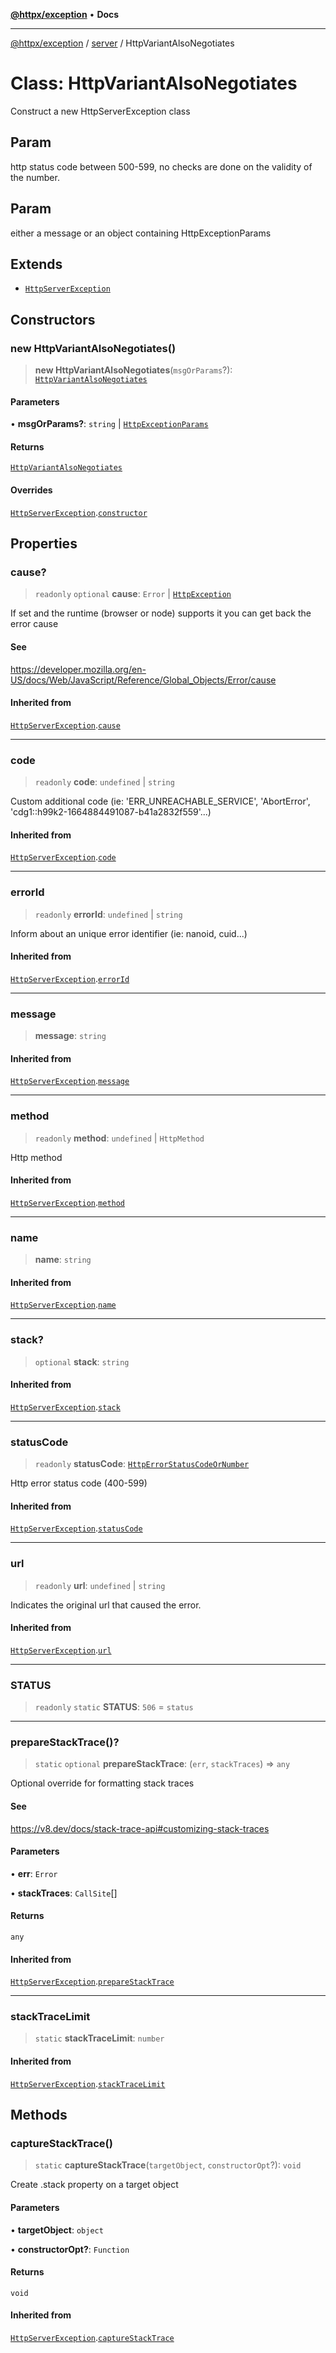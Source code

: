 [**@httpx/exception**](../../README.md) • **Docs**

---

[@httpx/exception](../../README.md) / [server](../README.md) / HttpVariantAlsoNegotiates

# Class: HttpVariantAlsoNegotiates

Construct a new HttpServerException class

## Param

http status code between 500-599, no checks are done on the validity of the number.

## Param

either a message or an object containing HttpExceptionParams

## Extends

- [`HttpServerException`](../../base/classes/HttpServerException.md)

## Constructors

### new HttpVariantAlsoNegotiates()

> **new HttpVariantAlsoNegotiates**(`msgOrParams`?): [`HttpVariantAlsoNegotiates`](HttpVariantAlsoNegotiates.md)

#### Parameters

• **msgOrParams?**: `string` \| [`HttpExceptionParams`](../../types/type-aliases/HttpExceptionParams.md)

#### Returns

[`HttpVariantAlsoNegotiates`](HttpVariantAlsoNegotiates.md)

#### Overrides

[`HttpServerException`](../../base/classes/HttpServerException.md).[`constructor`](../../base/classes/HttpServerException.md#constructors)

## Properties

### cause?

> `readonly` `optional` **cause**: `Error` \| [`HttpException`](../../base/classes/HttpException.md)

If set and the runtime (browser or node) supports it
you can get back the error cause

#### See

https://developer.mozilla.org/en-US/docs/Web/JavaScript/Reference/Global_Objects/Error/cause

#### Inherited from

[`HttpServerException`](../../base/classes/HttpServerException.md).[`cause`](../../base/classes/HttpServerException.md#cause)

---

### code

> `readonly` **code**: `undefined` \| `string`

Custom additional code (ie: 'ERR_UNREACHABLE_SERVICE', 'AbortError', 'cdg1::h99k2-1664884491087-b41a2832f559'...)

#### Inherited from

[`HttpServerException`](../../base/classes/HttpServerException.md).[`code`](../../base/classes/HttpServerException.md#code)

---

### errorId

> `readonly` **errorId**: `undefined` \| `string`

Inform about an unique error identifier (ie: nanoid, cuid...)

#### Inherited from

[`HttpServerException`](../../base/classes/HttpServerException.md).[`errorId`](../../base/classes/HttpServerException.md#errorid)

---

### message

> **message**: `string`

#### Inherited from

[`HttpServerException`](../../base/classes/HttpServerException.md).[`message`](../../base/classes/HttpServerException.md#message)

---

### method

> `readonly` **method**: `undefined` \| `HttpMethod`

Http method

#### Inherited from

[`HttpServerException`](../../base/classes/HttpServerException.md).[`method`](../../base/classes/HttpServerException.md#method)

---

### name

> **name**: `string`

#### Inherited from

[`HttpServerException`](../../base/classes/HttpServerException.md).[`name`](../../base/classes/HttpServerException.md#name)

---

### stack?

> `optional` **stack**: `string`

#### Inherited from

[`HttpServerException`](../../base/classes/HttpServerException.md).[`stack`](../../base/classes/HttpServerException.md#stack)

---

### statusCode

> `readonly` **statusCode**: [`HttpErrorStatusCodeOrNumber`](../../types/type-aliases/HttpErrorStatusCodeOrNumber.md)

Http error status code (400-599)

#### Inherited from

[`HttpServerException`](../../base/classes/HttpServerException.md).[`statusCode`](../../base/classes/HttpServerException.md#statuscode)

---

### url

> `readonly` **url**: `undefined` \| `string`

Indicates the original url that caused the error.

#### Inherited from

[`HttpServerException`](../../base/classes/HttpServerException.md).[`url`](../../base/classes/HttpServerException.md#url)

---

### STATUS

> `readonly` `static` **STATUS**: `506` = `status`

---

### prepareStackTrace()?

> `static` `optional` **prepareStackTrace**: (`err`, `stackTraces`) => `any`

Optional override for formatting stack traces

#### See

https://v8.dev/docs/stack-trace-api#customizing-stack-traces

#### Parameters

• **err**: `Error`

• **stackTraces**: `CallSite`[]

#### Returns

`any`

#### Inherited from

[`HttpServerException`](../../base/classes/HttpServerException.md).[`prepareStackTrace`](../../base/classes/HttpServerException.md#preparestacktrace)

---

### stackTraceLimit

> `static` **stackTraceLimit**: `number`

#### Inherited from

[`HttpServerException`](../../base/classes/HttpServerException.md).[`stackTraceLimit`](../../base/classes/HttpServerException.md#stacktracelimit)

## Methods

### captureStackTrace()

> `static` **captureStackTrace**(`targetObject`, `constructorOpt`?): `void`

Create .stack property on a target object

#### Parameters

• **targetObject**: `object`

• **constructorOpt?**: `Function`

#### Returns

`void`

#### Inherited from

[`HttpServerException`](../../base/classes/HttpServerException.md).[`captureStackTrace`](../../base/classes/HttpServerException.md#capturestacktrace)
